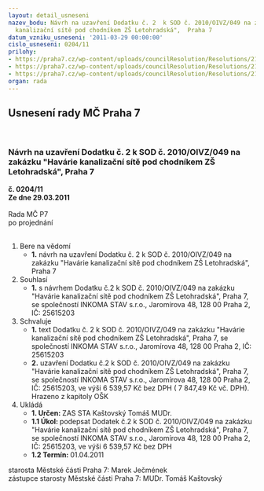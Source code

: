 ```yaml
---
layout: detail_usneseni
nazev_bodu: Návrh na uzavření Dodatku č. 2  k SOD č. 2010/OIVZ/049 na zakázku "Havárie
  kanalizační sítě pod chodníkem ZŠ Letohradská",  Praha 7
datum_vzniku_usneseni: '2011-03-29 00:00:00'
cislo_usneseni: 0204/11
prilohy:
- https://praha7.cz/wp-content/uploads/councilResolution/Resolutions/21821/16-11-n%c3%a1vrh_dodatku_%c4%8d.2op.doc
- https://praha7.cz/wp-content/uploads/councilResolution/Resolutions/21821/16-11-%c5%be%c3%a1dost_o_prodl_term%c3%adnu_incoma_stav.pdf
- https://praha7.cz/wp-content/uploads/councilResolution/Resolutions/21821/16-11-veolia.pdf
organ: rada
---
```

<div id="ucUsn_pList" class="usn">
	<span><h2>Usnesení rady MČ Praha 7 </h2>
<br></span><div class="standBody">
<span><h3>Návrh na uzavření Dodatku č. 2  k SOD č. 2010/OIVZ/049 na zakázku "Havárie kanalizační sítě pod chodníkem ZŠ Letohradská",  Praha 7</h3></span><div class="center">
		<strong>č. 0204/11</strong><br>
	</div>
<div class="center">
		<strong>Ze dne 29.03.2011</strong><br><br>
	</div>Rada MČ P7<br> po projednání<br><br><ol>
<li>Bere na vědomí<ul><li>
<strong>1.</strong> návrh na uzavření Dodatku č. 2  k SOD č. 2010/OIVZ/049 na zakázku "Havárie kanalizační sítě pod chodníkem ZŠ Letohradská",  Praha 7</li></ul>
</li>
<li>Souhlasí<ul><li>
<strong>1.</strong> s návrhem Dodatku č.2 k SOD č. 2010/OIVZ/049 na zakázku "Havárie kanalizační sítě pod chodníkem ZŠ Letohradská",  Praha 7, se společností INKOMA STAV s.r.o., Jaromírova 48, 128 00 Praha 2, IČ: 25615203</li></ul>
</li>
<li>Schvaluje<ul>
<li>
<strong>1.</strong> text Dodatku č. 2 k SOD č. 2010/OIVZ/049 na zakázku "Havárie kanalizační sítě pod chodníkem ZŠ Letohradská",  Praha 7, se společností INKOMA STAV s.r.o., Jaromírova 48, 128 00 Praha 2, IČ: 25615203  </li>
<li>
<strong>2.</strong> uzavření Dodatku č.2 k SOD č. 2010/OIVZ/049 na zakázku "Havárie kanalizační sítě pod chodníkem ZŠ Letohradská",  Praha 7, se společností INKOMA STAV s.r.o., Jaromírova 48, 128 00 Praha 2, IČ: 25615203, ve výši 6 539,57 Kč bez DPH ( 7 847,49 Kč vč. DPH). Hrazeno z kapitoly OŠK       </li>
</ul>
</li>
<li>Ukládá<ul>
<li>
<strong>1. Určen: </strong>ZAS STA Kaštovský Tomáš MUDr.</li>
<li>
<strong>1.1 Úkol: </strong>podepsat Dodatek č.2 k SOD č. 2010/OIVZ/049 na zakázku "Havárie kanalizační sítě pod chodníkem ZŠ Letohradská",  Praha 7, se společností INKOMA STAV s.r.o., Jaromírova 48, 128 00 Praha 2, IČ: 25615203, ve výši 6 539,57 Kč bez DPH </li>
<li>
<strong>1.2 Termín: </strong>01.04.2011</li>
</ul>
</li>
</ol>starosta Městské části Praha 7: Marek Ječmének<br>zástupce starosty Městské části Praha 7: MUDr. Tomáš Kaštovský 
</div>
</div>